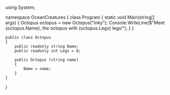 using System;

namespace OceanCreatures
{
    class Program
    {
        static void Main(string[] args)
        {
            Octopus octopus = new Octopus("Inky");
            Console.WriteLine($"Meet {octopus.Name}, the octopus with {octopus.Legs} legs!");
        }
    }

    public class Octopus 
    {
        public readonly string Name;
        public readonly int Legs = 8;
        
        public Octopus (string name)
        {
            Name = name;
        }
    }
}

